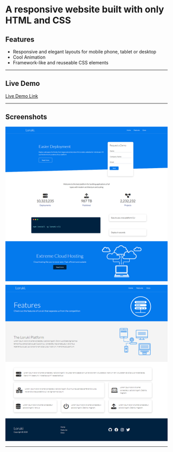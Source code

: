 # A responsive website built with only HTML and CSS





## Features

- Responsive and elegant layouts for mobile phone, tablet or desktop
- Cool Animation
- Framework-like and reuseable CSS elements

---

## Live Demo

[Live Demo Link](https://azateser.github.io/little-lemon-finalProject/build)

---

## Screenshots

![main-image](./readme/main.png)
![feature-image](./readme/feature.png)

---



